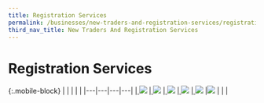 ```yaml
---
title: Registration Services
permalink: /businesses/new-traders-and-registration-services/registration-services
third_nav_title: New Traders And Registration Services
---
```


# Registration Services

{:.mobile-block}
|   |   |   |   |
|---|---|---|---|
|[ ![](/images/registration-services/RP1.jpg)](/businesses/new-traders-and-registration-services/registration-services/activate-customs-account)  |[ ![](/images/registration-services/RP2.jpg)](/businesses/new-traders-and-registration-services/registration-services/apply-for-inter-bank-giro) |[ ![](/images/registration-services/RP3.jpg)](/businesses/new-traders-and-registration-services/registration-services/security-lodgement)    |[ ![](/images/registration-services/RP4.jpg)](/businesses/new-traders-and-registration-services/registration-services/authorise-a-declaring-agent)
|[ ![](/images/registration-services/RP5.jpg)](/businesses/new-traders-and-registration-services/registration-services/apply-update-renew-terminate-declaring-agent-account-and-declarant)  |[![](/images/registration-services/RP6.jpg)](/businesses/new-traders-and-registration-services/registration-services/register-claimants)  |   |   |
